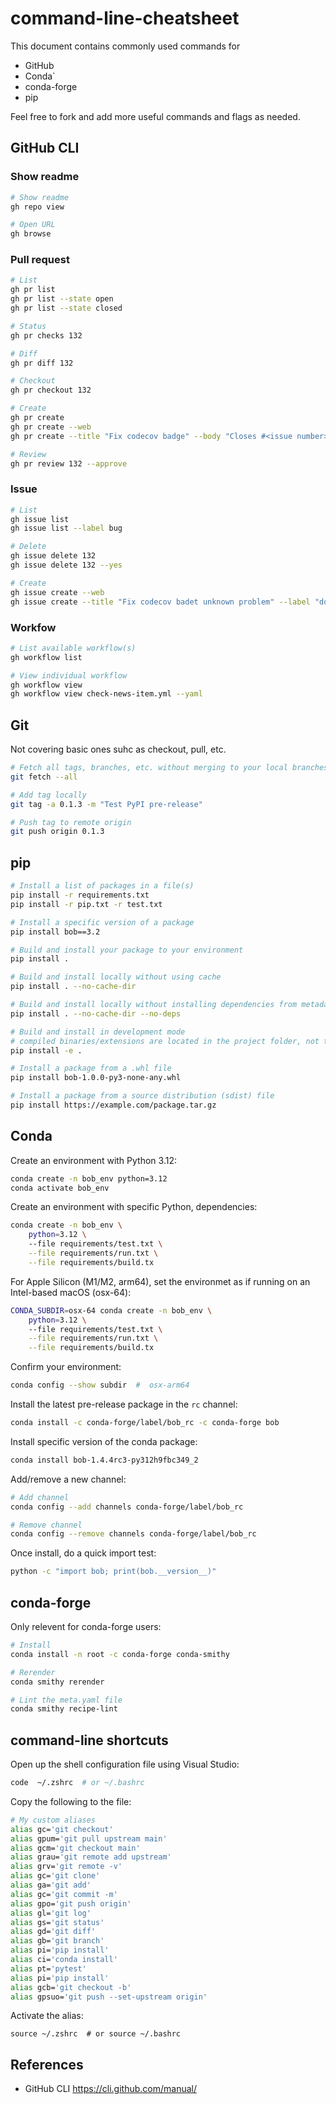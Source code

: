 # command-line-cheatsheet

This document contains commonly used commands for 
- GitHub
- Conda`
- conda-forge
- pip

Feel free to fork and add more useful commands and flags as needed.

## GitHub CLI

### Show readme
```bash
# Show readme
gh repo view

# Open URL
gh browse
```

### Pull request

```bash
# List
gh pr list
gh pr list --state open
gh pr list --state closed

# Status
gh pr checks 132

# Diff
gh pr diff 132

# Checkout
gh pr checkout 132

# Create
gh pr create
gh pr create --web
gh pr create --title "Fix codecov badge" --body "Closes #<issue number>"

# Review
gh pr review 132 --approve
```

### Issue

```bash
# List
gh issue list
gh issue list --label bug

# Delete
gh issue delete 132
gh issue delete 132 --yes

# Create
gh issue create --web
gh issue create --title "Fix codecov badet unknown problem" --label "documentation" --body "Double check the secret value"
```

### Workfow

```bash
# List available workflow(s)
gh workflow list

# View individual workflow
gh workflow view
gh workflow view check-news-item.yml --yaml
```

## Git

Not covering basic ones suhc as checkout, pull, etc.

```bash
# Fetch all tags, branches, etc. without merging to your local branches
git fetch --all

# Add tag locally
git tag -a 0.1.3 -m "Test PyPI pre-release"

# Push tag to remote origin
git push origin 0.1.3
```

## pip

```bash
# Install a list of packages in a file(s)
pip install -r requirements.txt
pip install -r pip.txt -r test.txt

# Install a specific version of a package
pip install bob==3.2

# Build and install your package to your environment
pip install .

# Build and install locally without using cache
pip install . --no-cache-dir

# Build and install locally without installing dependencies from metadata
pip install . --no-cache-dir --no-deps

# Build and install in development mode
# compiled binaries/extensions are located in the project folder, not the environment
pip install -e .

# Install a package from a .whl file
pip install bob-1.0.0-py3-none-any.whl

# Install a package from a source distribution (sdist) file
pip install https://example.com/package.tar.gz
```



## Conda

Create an environment with Python 3.12:
```bash
conda create -n bob_env python=3.12
conda activate bob_env
```

Create an environment with specific Python, dependencies:
```bash
conda create -n bob_env \                                            
    python=3.12 \
    --file requirements/test.txt \
    --file requirements/run.txt \
    --file requirements/build.tx
```

For Apple Silicon (M1/M2, arm64), set the environmet as if running on an Intel-based macOS (osx-64):

```bash
CONDA_SUBDIR=osx-64 conda create -n bob_env \                                            
    python=3.12 \
    --file requirements/test.txt \
    --file requirements/run.txt \
    --file requirements/build.tx
```

Confirm your environment:
```bash
conda config --show subdir  #  osx-arm64
```

Install the latest pre-release package in the `rc` channel:
```bash
conda install -c conda-forge/label/bob_rc -c conda-forge bob
```

Install specific version of the conda package:
```bash
conda install bob-1.4.4rc3-py312h9fbc349_2
```

Add/remove a new channel:
```bash
# Add channel
conda config --add channels conda-forge/label/bob_rc

# Remove channel
conda config --remove channels conda-forge/label/bob_rc
```

Once install, do a quick import test:
```bash
python -c "import bob; print(bob.__version__)"
```

## conda-forge

Only relevent for conda-forge users:

```bash
# Install
conda install -n root -c conda-forge conda-smithy

# Rerender
conda smithy rerender

# Lint the meta.yaml file
conda smithy recipe-lint
```

## command-line shortcuts

Open up the shell configuration file using Visual Studio:

```bash
code  ~/.zshrc  # or ~/.bashrc
```

Copy the following to the file:

```bash
# My custom aliases
alias gc='git checkout'
alias gpum='git pull upstream main'
alias gcm='git checkout main'
alias grau='git remote add upstream'
alias grv='git remote -v'
alias gc='git clone'
alias ga='git add'
alias gc='git commit -m'
alias gpo='git push origin'
alias gl='git log'
alias gs='git status'
alias gd='git diff'
alias gb='git branch'
alias pi='pip install'
alias ci='conda install'
alias pt='pytest'
alias pi='pip install'
alias gcb='git checkout -b'
alias gpsuo='git push --set-upstream origin'
```

Activate the alias:
```
source ~/.zshrc  # or source ~/.bashrc
```


## References

- GitHub CLI https://cli.github.com/manual/
